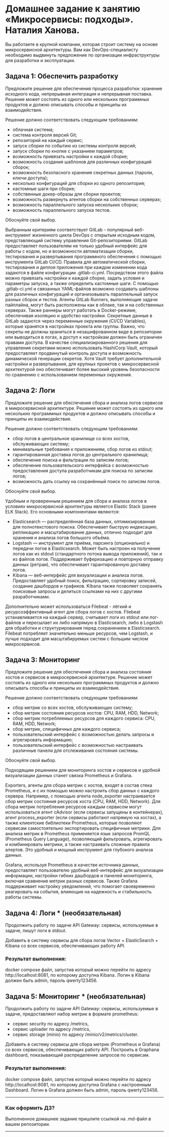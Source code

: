 # Домашнее задание к занятию «Микросервисы: подходы». Наталия Ханова. 

Вы работаете в крупной компании, которая строит систему на основе микросервисной архитектуры.
Вам как DevOps-специалисту необходимо выдвинуть предложение по организации инфраструктуры для разработки и эксплуатации.


## Задача 1: Обеспечить разработку

Предложите решение для обеспечения процесса разработки: хранение исходного кода, непрерывная интеграция и непрерывная поставка. 
Решение может состоять из одного или нескольких программных продуктов и должно описывать способы и принципы их взаимодействия.

Решение должно соответствовать следующим требованиям:
- облачная система;
- система контроля версий Git;
- репозиторий на каждый сервис;
- запуск сборки по событию из системы контроля версий;
- запуск сборки по кнопке с указанием параметров;
- возможность привязать настройки к каждой сборке;
- возможность создания шаблонов для различных конфигураций сборок;
- возможность безопасного хранения секретных данных (пароли, ключи доступа);
- несколько конфигураций для сборки из одного репозитория;
- кастомные шаги при сборке;
- собственные докер-образы для сборки проектов;
- возможность развернуть агентов сборки на собственных серверах;
- возможность параллельного запуска нескольких сборок;
- возможность параллельного запуска тестов.

Обоснуйте свой выбор.

Выбранным критериям соответствует GitLab - популярный веб-инструмент жизненного цикла DevOps с открытым исходным кодом, представляющий систему управления Git-репозиториями. GitLab предоставляет пользователям не только удобный интерфейс для работы с кодом, но и возможности автоматизации сборки, тестирования и развертывания программного обеспечения с помощью инструмента GitLab CI/CD.
Правила для автоматической сборки, тестирования и деплоя приложения при каждом изменении кода задаются в файле конфигурации .gitlab-ci.yml. Посредством этого файла можно привязать настройки к каждой сборке, задать условия и параметры запуска, а также определить кастомные шаги. С помощью .gitlab-ci.yml и связанных YAML-файлов возможно создавать шаблоны для различных конфигураций и организовывать параллельный запуск разных сборок и тестов.
Агенты GitLab Runners, выполняющие задачи пайплайна, могут быть расположены как в облаке, так и на собственных серверах. Также раннеры могут работать в Docker-режиме, обеспечивая изоляцию и удобство настройки.
Секретные данные в GitLab задаются через переменные окружения (CI/CD Variables), которые хранятся в настройках проекта или группы. Важно, что секреты не должны храниться в незашифрованном виде в репозитории или выводиться в логах, а доступ к настройкам должен быть ограничен правами доступа.
В качестве специализированного решения для управления секретами можно использовать HashiCorp Vault, который предоставляет продвинутый контроль доступа и возможность динамической генерации секретов. Хотя Vault требует дополнительной настройки и развертывания, для крупных проектов с микросервисной архитектурой оно обеспечивает более высокий уровень безопасности по сравнению с использованием переменных окружения.

## Задача 2: Логи

Предложите решение для обеспечения сбора и анализа логов сервисов в микросервисной архитектуре.
Решение может состоять из одного или нескольких программных продуктов и должно описывать способы и принципы их взаимодействия.

Решение должно соответствовать следующим требованиям:
- сбор логов в центральное хранилище со всех хостов, обслуживающих систему;
- минимальные требования к приложениям, сбор логов из stdout;
- гарантированная доставка логов до центрального хранилища;
- обеспечение поиска и фильтрации по записям логов;
- обеспечение пользовательского интерфейса с возможностью предоставления доступа разработчикам для поиска по записям логов;
- возможность дать ссылку на сохранённый поиск по записям логов.

Обоснуйте свой выбор.

Удобным и проверенным решением для сбора и анализа логов в условиях микросервисной архитектуры является Elastic Stack (ранее ELK Stack). Его основными компонентами являются:

* Elasticsearch — распределённая база данных, оптимизированная для полнотекстового поиска. Обеспечивает быструю индексацию, репликацию и масштабирование данных, отлично подходит для хранения и анализа логов большого объёма.
* Logstash — инструмент для приёма, парсинга (опционально) и передачи логов в Elasticsearch. Может быть настроен на получение логов как из stdout (стандартного потока вывода приложений), так и из файлов логов. Поддерживает буферизацию и повторную отправку данных (ретраи), что обеспечивает гарантированную доставку логов.
* Kibana — веб-интерфейс для визуализации и анализа логов. Предоставляет удобный поиск, фильтрацию, сортировку записей, создание дашбордов и графиков. Kibana также позволяет сохранять поисковые запросы и делиться ссылками на них с другими разработчиками.

Дополнительно может использоваться Filebeat - лёгкий и ресурсоэффективный агент для сбора логов с хостов. Filebeat устанавливается на каждый сервер, считывает логи из stdout или лог-файлов и пересылает их либо напрямую в Elasticsearch, либо в Logstash для обработки и структурирования перед сохранением в Elasticsearch. Filebeat потребляет значительно меньше ресурсов, чем Logstash, и лучше подходит для масштабируемых систем с большим числом микросервисов.

## Задача 3: Мониторинг

Предложите решение для обеспечения сбора и анализа состояния хостов и сервисов в микросервисной архитектуре.
Решение может состоять из одного или нескольких программных продуктов и должно описывать способы и принципы их взаимодействия.

Решение должно соответствовать следующим требованиям:
- сбор метрик со всех хостов, обслуживающих систему;
- сбор метрик состояния ресурсов хостов: CPU, RAM, HDD, Network;
- сбор метрик потребляемых ресурсов для каждого сервиса: CPU, RAM, HDD, Network;
- сбор метрик, специфичных для каждого сервиса;
- пользовательский интерфейс с возможностью делать запросы и агрегировать информацию;
- пользовательский интерфейс с возможностью настраивать различные панели для отслеживания состояния системы.

Обоснуйте свой выбор.

Подходящим решением для мониторинга хостов и сервисов и удобной визуализации данных станет связка Prometheus и Grafana.

Exporters, агенты для сбора метрик с хостов, входят в состав стека Prometheus, и с их помощью можно настроить сбор данных с каждого сервера. Например, с помощью агента node_exporter настраивается сбор метрик состояния ресурсов хоста (CPU, RAM, HDD, Network).
Для сбора метрик потребления ресурсов каждым сервисом могут использоваться агент cAdvisor (если сервисы запущены в контейнерах), агент process_exporter (если сервисы работают напрямую на хостах), а также клиентские библиотеки Prometheus, которые позволяют сервисам самостоятельно экспортировать специфичные метрики.
Для анализа метрик в Prometheus применяется язык запросов PromQL (Prometheus Query Language), позволяющий фильтровать, агрегировать и комбинировать метрики, а также настраивать сложные правила алертов. Это удобный и мощный инструмент для глубокого анализа данных.

Grafana, используя Prometheus в качестве источника данных, предоставляет пользователю удобный веб-интерфейс для визуализации информации, настройки гибких дашбордов и панелей мониторинга, включая сравнение метрик разных сервисов. Также Grafana поддерживает настройку уведомлений, что помогает своевременно реагировать на события, влияющие на надежность и стабильность работы системы.

## Задача 4: Логи * (необязательная)

Продолжить работу по задаче API Gateway: сервисы, используемые в задаче, пишут логи в stdout. 

Добавить в систему сервисы для сбора логов Vector + ElasticSearch + Kibana со всех сервисов, обеспечивающих работу API.

### Результат выполнения: 

docker compose файл, запустив который можно перейти по адресу http://localhost:8081, по которому доступна Kibana.
Логин в Kibana должен быть admin, пароль qwerty123456.


## Задача 5: Мониторинг * (необязательная)

Продолжить работу по задаче API Gateway: сервисы, используемые в задаче, предоставляют набор метрик в формате prometheus:

- сервис security по адресу /metrics,
- сервис uploader по адресу /metrics,
- сервис storage (minio) по адресу /minio/v2/metrics/cluster.

Добавить в систему сервисы для сбора метрик (Prometheus и Grafana) со всех сервисов, обеспечивающих работу API.
Построить в Graphana dashboard, показывающий распределение запросов по сервисам.

### Результат выполнения: 

docker compose файл, запустив который можно перейти по адресу http://localhost:8081, по которому доступна Grafana с настроенным Dashboard.
Логин в Grafana должен быть admin, пароль qwerty123456.

---

### Как оформить ДЗ?

Выполненное домашнее задание пришлите ссылкой на .md-файл в вашем репозитории.

---
